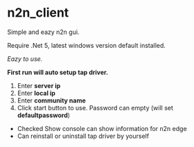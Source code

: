 # n2n_client
Simple and eazy n2n gui.

Require .Net 5, latest windows version default installed.

*Eazy to use.*

**First run will auto setup tap driver.**

1. Enter **server ip**
2. Enter **local ip**
3. Enter **community name**
4. Click start button to use. Password can empty (will set **defaultpassword**)

- Checked Show console can show information for n2n edge
- Can reinstall or uninstall tap driver by yourself

